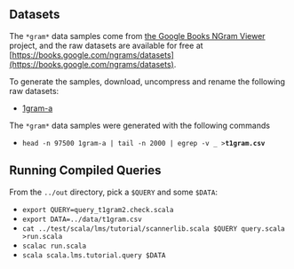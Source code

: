 Datasets
--------

The `*gram*` data samples come from [the Google Books NGram Viewer](https://books.google.com/ngrams) project,
and the raw datasets are available for free at [https://books.google.com/ngrams/datasets](https://books.google.com/ngrams/datasets).

To generate the samples, download, uncompress and rename the following raw datasets:
* [1gram-a](http://storage.googleapis.com/books/ngrams/books/googlebooks-eng-all-1gram-20120701-a.gz)

The `*gram*` data samples were generated with the following commands
* `head -n 97500 1gram-a | tail -n 2000 | egrep -v _ >`**`t1gram.csv`**

Running Compiled Queries
------------------------

From the `../out` directory, pick a `$QUERY` and some `$DATA`:
* `export QUERY=query_t1gram2.check.scala`
* `export DATA=../data/t1gram.csv`
* `cat ../test/scala/lms/tutorial/scannerlib.scala $QUERY query.scala >run.scala`
* `scalac run.scala`
* `scala scala.lms.tutorial.query $DATA`
